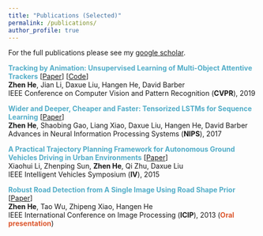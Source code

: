 ```yaml
---
title: "Publications (Selected)"
permalink: /publications/
author_profile: true
---
```


For the full publications please see my [google scholar](https://scholar.google.co.uk/citations?user=QqEjf18AAAAJ&hl=en).

**<span style="color:#52adc8">Tracking by Animation: Unsupervised Learning of Multi-Object Attentive Trackers</span>** [[Paper](https://www.researchgate.net/publication/332246376_Tracking_by_Animation_Unsupervised_Learning_of_Multi-Object_Attentive_Trackers)] [[Code](https://github.com/zhen-he/tracking-by-animation)]<br>
**Zhen He**, Jian Li, Daxue Liu, Hangen He, David Barber<br>
IEEE Conference on Computer Vision and Pattern Recognition (**CVPR**), 2019


**<span style="color:#52adc8">Wider and Deeper, Cheaper and Faster: Tensorized LSTMs for Sequence Learning</span>** [[Paper](http://papers.nips.cc/paper/6606-wider-and-deeper-cheaper-and-faster-tensorized-lstms-for-sequence-learning)]<br>
**Zhen He**, Shaobing Gao, Liang Xiao, Daxue Liu, Hangen He, David Barber<br>
Advances in Neural Information Processing Systems (**NIPS**), 2017


**<span style="color:#52adc8">A Practical Trajectory Planning Framework for Autonomous Ground Vehicles Driving in Urban Environments</span>** [[Paper](https://www.researchgate.net/publication/303406602_A_Practical_Trajectory_Planning_Framework_for_Autonomous_Ground_Vehicles_Driving_in_Urban_Environments.pdf)]<br>
Xiaohui Li, Zhenping Sun, **Zhen He**, Qi Zhu, Daxue Liu<br>
IEEE Intelligent Vehicles Symposium (**IV**), 2015


**<span style="color:#52adc8">Robust Road Detection from A Single Image Using Road Shape Prior</span>** [[Paper](https://www.researchgate.net/profile/Zhen_He21/publication/271554662_Robust_road_detection_from_a_single_image_using_road_shape_prior/links/5741eed108ae298602ee2702.pdf)]<br>
**Zhen He**, Tao Wu, Zhipeng Xiao, Hangen He<br>
IEEE International Conference on Image Processing (**ICIP**), 2013 (**<span style="color:#dc572e">Oral presentation</span>**)
